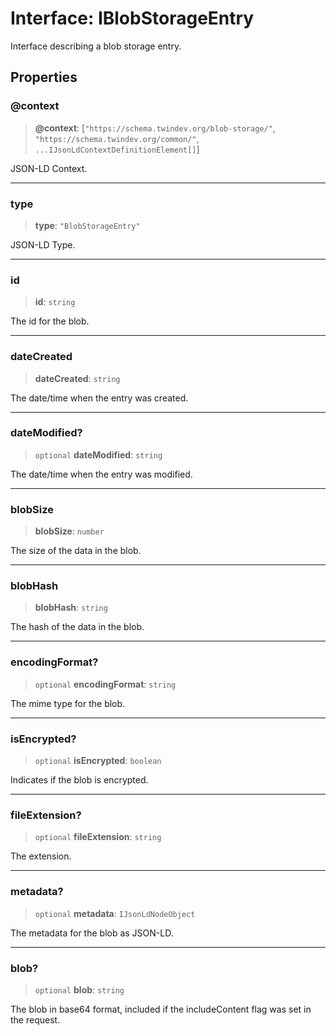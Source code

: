 # Interface: IBlobStorageEntry

Interface describing a blob storage entry.

## Properties

### @context

> **@context**: \[`"https://schema.twindev.org/blob-storage/"`, `"https://schema.twindev.org/common/"`, `...IJsonLdContextDefinitionElement[]`\]

JSON-LD Context.

***

### type

> **type**: `"BlobStorageEntry"`

JSON-LD Type.

***

### id

> **id**: `string`

The id for the blob.

***

### dateCreated

> **dateCreated**: `string`

The date/time when the entry was created.

***

### dateModified?

> `optional` **dateModified**: `string`

The date/time when the entry was modified.

***

### blobSize

> **blobSize**: `number`

The size of the data in the blob.

***

### blobHash

> **blobHash**: `string`

The hash of the data in the blob.

***

### encodingFormat?

> `optional` **encodingFormat**: `string`

The mime type for the blob.

***

### isEncrypted?

> `optional` **isEncrypted**: `boolean`

Indicates if the blob is encrypted.

***

### fileExtension?

> `optional` **fileExtension**: `string`

The extension.

***

### metadata?

> `optional` **metadata**: `IJsonLdNodeObject`

The metadata for the blob as JSON-LD.

***

### blob?

> `optional` **blob**: `string`

The blob in base64 format, included if the includeContent flag was set in the request.
